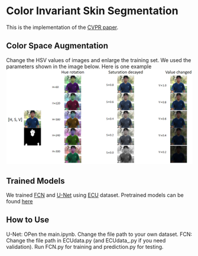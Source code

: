 # Color Invariant Skin Segmentation
This is the implementation of the [CVPR paper](https://openaccess.thecvf.com/content/CVPR2022W/FaDE-TCV/papers/Xu_Color_Invariant_Skin_Segmentation_CVPRW_2022_paper.pdf).
## Color Space Augmentation
Change the HSV values of images and enlarge the training set. We used the parameters shown in the image below.
Here is one example ![color augmentation](https://github.com/HanXuMartin/Color-Invariant-Skin-Segmentation/blob/main/color%20augmentation/color_augmentation.png)
## Trained Models
We trained [FCN](https://github.com/yunlongdong/FCN-pytorch) and [U-Net](https://github.com/zhixuhao/unet) using [ECU](https://ieeexplore.ieee.org/document/1359760) dataset.
Pretrained models can be found [here](https://drive.google.com/drive/folders/1QfoxabLN-UrsLwZjYXqmCYdHUkHxDJsf?usp=sharing)
## How to Use
U-Net: OPen the main.ipynb. Change the file path to your own dataset. 
FCN: Change the file path in ECUdata.py (and ECUdata_.py if you need validation). Run FCN.py for training and prediction.py for testing.
